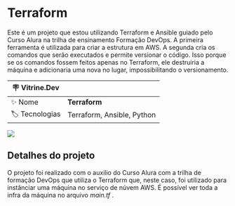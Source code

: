 # Terraform

Este é um projeto que estou utilizando Terraform e Ansible guiado pelo Curso Alura na trilha de ensinamento Formação DevOps. A primeira ferramenta é utilizada para criar a estrutura em AWS. A segunda cria os comandos que serão executados e permite versionar o código. Isso porque se os comandos fossem feitos apenas no Terraform, ele destruiria a máquina e adicionaria uma nova no lugar, impossibilitando o versionamento. 

| :placard: Vitrine.Dev |     |
| -------------  | --- |
| :sparkles: Nome        | **Terraform**
| :label: Tecnologias | Terraform, Ansible, Python

<!-- Inserir imagem com a #vitrinedev ao final do link -->
![](https://www.opensourcerers.org/wp-content/uploads/2020/10/Ansible-and-Terraform-Integration.png#vitrinedev)

## Detalhes do projeto

O projeto foi realizado com o auxilio do Curso Alura com a trilha de formação DevOps que utiliza o Terraform que, neste caso, foi utilizado para instânciar uma máquina no serviço de núvem AWS. É possível ver toda a infra da máquina no arquivo _main.tf_ .


